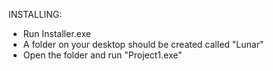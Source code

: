 INSTALLING:
- Run Installer.exe
- A folder on your desktop should be created called "Lunar"
- Open the folder and run "Project1.exe"
